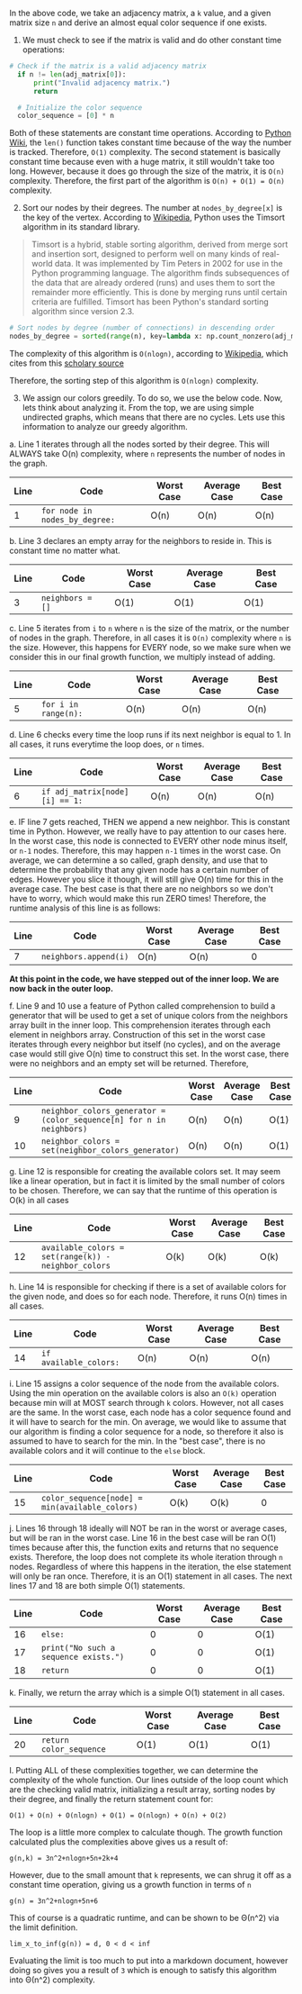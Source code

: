 In the above code, we take an adjacency matrix, a `k` value, and a given matrix size `n` and derive an almost equal color sequence if one exists.

1. We must check to see if the matrix is valid and do other constant time operations:
```python
# Check if the matrix is a valid adjacency matrix
  if n != len(adj_matrix[0]):
      print("Invalid adjacency matrix.")
      return

  # Initialize the color sequence
  color_sequence = [0] * n
```
  Both of these statements are constant time operations. According to [Python Wiki](https://wiki.python.org/moin/TimeComplexity), the `len()` function takes constant time because of the way the number is tracked. Therefore, `O(1)` complexity. The second statement is basically constant time because even with a huge matrix, it still wouldn't take too long. However, because it does go through the size of the matrix, it is `O(n)` complexity. Therefore, the first part of the algorithm is `O(n) + O(1) = O(n)` complexity.

2. Sort our nodes by their degrees. The number at `nodes_by_degree[x]` is the key of the vertex. According to [Wikipedia](https://en.wikipedia.org/wiki/Timsort), Python uses the Timsort algorithm in its standard library.
>Timsort is a hybrid, stable sorting algorithm, derived from merge sort and insertion sort, designed to perform well on many kinds of real-world data. It was implemented by Tim Peters in 2002 for use in the Python programming language. The algorithm finds subsequences of the data that are already ordered (runs) and uses them to sort the remainder more efficiently. This is done by merging runs until certain criteria are fulfilled. Timsort has been Python's standard sorting algorithm since version 2.3.
  
  ```python
  # Sort nodes by degree (number of connections) in descending order
  nodes_by_degree = sorted(range(n), key=lambda x: np.count_nonzero(adj_matrix[x]), reverse=True)
  ```

  The complexity of this algorithm is `O(nlogn)`, according to [Wikipedia](https://en.wikipedia.org/wiki/Timsort), which cites from this [scholary source](https://www.microsoft.com/en-us/research/wp-content/uploads/2016/02/patsort-sigmod14.pdf)

  Therefore, the sorting step of this algorithm is `O(nlogn)` complexity.

3. We assign our colors greedily. To do so, we use the below code. Now, lets think about analyzing it. From the top, we are using simple undirected graphs, which means that there are no cycles. Lets use this information to analyze our greedy algorithm.

  a. Line 1 iterates through all the nodes sorted by their degree. This will ALWAYS take O(n) complexity, where `n` represents the number of nodes in the graph.

| Line | Code | Worst Case | Average Case | Best Case
|------|------|-----|-----|-----|
| 1    | `for node in nodes_by_degree:` | O(n) | O(n) | O(n)

  b. Line 3 declares an empty array for the neighbors to reside in. This is constant time no matter what.

| Line | Code | Worst Case | Average Case | Best Case
|------|------|-----|-----|-----|
| 3    |     `neighbors = []` | O(1) | O(1) | O(1)

  c. Line 5 iterates from `i` to `n` where `n` is the size of the matrix, or the number of nodes in the graph. Therefore, in all cases it is `O(n)` complexity where `n` is the size. However, this happens for EVERY node, so we make sure when we consider this in our final growth function, we multiply instead of adding.

| Line | Code | Worst Case | Average Case | Best Case
|------|------|-----|-----|-----|
| 5    |     `for i in range(n):` | O(n) | O(n) | O(n)

  d. Line 6 checks every time the loop runs if its next neighbor is equal to 1. In all cases, it runs everytime the loop does, or `n` times.

| Line | Code | Worst Case | Average Case | Best Case
|------|------|-----|-----|-----|
| 6    |         `if adj_matrix[node][i] == 1:` | O(n) | O(n) | O(n)

  e. IF line 7 gets reached, THEN we append a new neighbor. This is constant time in Python. However, we really have to pay attention to our cases here. In the worst case, this node is connected to EVERY other node minus itself, or `n-1` nodes. Therefore, this may happen `n-1` times in the worst case. On average, we can determine a so called, graph density, and use that to determine the probability that any given node has a certain number of edges. However you slice it though, it will still give O(n) time for this in the average case. The best case is that there are no neighbors so we don't have to worry, which would make this run ZERO times! Therefore, the runtime analysis of this line is as follows:

| Line | Code | Worst Case | Average Case | Best Case
|------|------|-----|-----|-----|
| 7    |             `neighbors.append(i)` |  O(n) | O(n) | 0

**At this point in the code, we have stepped out of the inner loop. We are now back in the outer loop.**

  f. Line 9 and 10 use a feature of Python called comprehension to build a generator that will be used to get a set of unique colors from the neighbors array built in the inner loop. This comprehension iterates through each element in neighbors array. Construction of this set in the worst case iterates through every neighbor but itself (no cycles), and on the average case would still give O(n) time to construct this set. In the worst case, there were no neighbors and an empty set will be returned. Therefore,

| Line | Code | Worst Case | Average Case | Best Case
|------|------|-----|-----|-----|
| 9    |     `neighbor_colors_generator = (color_sequence[n] for n in neighbors)` | O(n) | O(n) | O(1)
| 10   |     `neighbor_colors = set(neighbor_colors_generator)` |  O(n) | O(n) | O(1)

  g. Line 12 is responsible for creating the available colors set. It may seem like a linear operation, but in fact it is limited by the small number of colors to be chosen. Therefore, we can say that the runtime of this operation is O(k) in all cases

| Line | Code | Worst Case | Average Case | Best Case
|------|------|-----|-----|-----|
| 12   |     `available_colors = set(range(k)) - neighbor_colors` | O(k) | O(k) | O(k)

  h. Line 14 is responsible for checking if there is a set of available colors for the given node, and does so for each node. Therefore, it runs O(n) times in all cases.

| Line | Code | Worst Case | Average Case | Best Case
|------|------|-----|-----|-----|
| 14   |     `if available_colors:` | O(n) | O(n) | O(n)

  i. Line 15 assigns a color sequence of the node from the available colors. Using the min operation on the available colors is also an `O(k)` operation because min will at MOST search through `k` colors. However, not all cases are the same. In the worst case, each node has a color sequence found and it will have to search for the min. On average, we would like to assume that our algorithm is finding a color sequence for a node, so therefore it also is assumed to have to search for the min. In the "best case", there is no available colors and it will continue to the `else` block.

| Line | Code | Worst Case | Average Case | Best Case
|------|------|-----|-----|-----|
| 15   |         `color_sequence[node] = min(available_colors)` | O(k) | O(k) | 0

  j. Lines 16 through 18 ideally will NOT be ran in the worst or average cases, but will be ran in the worst case. Line 16 in the best case will be ran O(1) times because after this, the function exits and returns that no sequence exists. Therefore, the loop does not complete its whole iteration through `n` nodes. Regardless of where this happens in the iteration, the else statement will only be ran once. Therefore, it is an O(1) statement in all cases. The next lines 17 and 18 are both simple O(1) statements.

| Line | Code | Worst Case | Average Case | Best Case
|------|------|-----|-----|-----|
| 16   |     `else:` | 0 | 0 | O(1)
| 17   |         `print("No such a sequence exists.")` | 0 | 0 | O(1)
| 18   |         `return` | 0 | 0 | O(1)

  k. Finally, we return the array which is a simple O(1) statement in all cases.

| Line | Code | Worst Case | Average Case | Best Case
|------|------|-----|-----|-----|
| 20   | `return color_sequence` | O(1) | O(1) | O(1)

  l. Putting ALL of these complexities together, we can determine the complexity of the whole function. Our lines outside of the loop count which are the checking valid matrix, initializing a result array, sorting nodes by their degree, and finally the return statement count for:

  ```
  O(1) + O(n) + O(nlogn) + O(1) = O(nlogn) + O(n) + O(2)
  ```

  The loop is a little more complex to calculate though. The growth function calculated plus the complexities above gives us a result of:

  ```
  g(n,k) = 3n^2+nlogn+5n+2k+4
  ```

  However, due to the small amount that `k` represents, we can shrug it off as a constant time operation, giving us a growth function in terms of `n`

  ```
  g(n) = 3n^2+nlogn+5n+6
  ```

  This of course is a quadratic runtime, and can be shown to be Θ(n^2) via the limit definition.

  ```
  lim_x_to_inf(g(n)) = d, 0 < d < inf
  ```

  Evaluating the limit is too much to put into a markdown document, however doing so gives you a result of `3` which is enough to satisfy this algorithm into Θ(n^2) complexity.